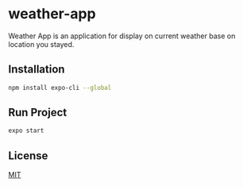 # weather-app

Weather App is an application for display on current weather base on location you stayed.

## Installation

```bash
npm install expo-cli --global
```

## Run Project

```bash
expo start
```

## License

[MIT](https://choosealicense.com/licenses/mit/)

